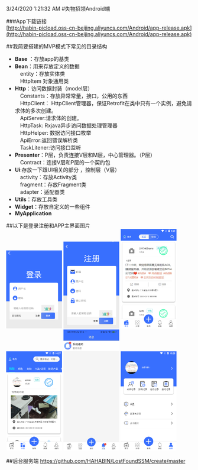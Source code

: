 
3/24/2020 1:21:32 AM 
#失物招领Android端

###App下载链接  
[http://habin-picload.oss-cn-beijing.aliyuncs.com/Android/app-release.apk](http://habin-picload.oss-cn-beijing.aliyuncs.com/Android/app-release.apk)

##我简要搭建的MVP模式下常见的目录结构

+ **Base** ：存放app的基类  
+ **Bean**：用来存放定义的数据  
 &emsp;entity：存放实体类  
 &emsp;HttpItem 对象通用类
+ **Http**：访问数据封装（model层）  
 &emsp;Constants：存放异常常量，接口，公用的东西  
 &emsp;HttpClient： HttpClient管理器，保证Retrofit在类中只有一个实例，避免请求体的多次创建。  
 &emsp;ApiServer:请求体的创建。  
 &emsp;HttpTask: Rxjava异步访问数据处理管理器  
 &emsp;HttpHelper: 数据访问接口枚举  
 &emsp;ApiError:返回错误解析类  
 &emsp;TaskLitener:访问接口监听  
+ **Presenter**：P层，负责连接V层和M层，中心管理器。（P层）  
 &emsp;Contract：连接V层和P层的一个契约包  
+ **Ui**:存放一下跟UI相关的部分  ，控制层（V层）  
 &emsp;activity：存放Activity类  
 &emsp;fragment：存放Fragment类  
 &emsp;adapter：适配器类  
+ **Utils**：存放工具类  
+ **Widget**：存放自定义的一些组件 
+ **MyApplication**

##以下是登录注册和APP主界面图片  
<img src="https://github.com/HAHABIN/LostPropertyProject/blob/master/Introduce/image/login.png" width="30%" height="50%">
<img src="https://github.com/HAHABIN/LostPropertyProject/blob/master/Introduce/image/register.png" width="30%" height="50%">
<img src="https://github.com/HAHABIN/LostPropertyProject/blob/master/Introduce/image/main-1.png" width="30%" height="50%">
<img src="https://github.com/HAHABIN/LostPropertyProject/blob/master/Introduce/image/main-2.png" width="30%" height="50%">
<img src="https://github.com/HAHABIN/LostPropertyProject/blob/master/Introduce/image/main-3.jpg" width="30%" height="50%">
<img src="https://github.com/HAHABIN/LostPropertyProject/blob/master/Introduce/image/main-4.png" width="30%" height="50%">

##后台服务端
https://github.com/HAHABIN/LostFoundSSM/create/master
